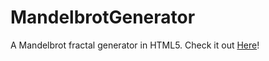 # MandelbrotGenerator

A Mandelbrot fractal generator in HTML5. Check it out [Here](https://someuser-321.github.io/MandelbrotGenerator/)!
